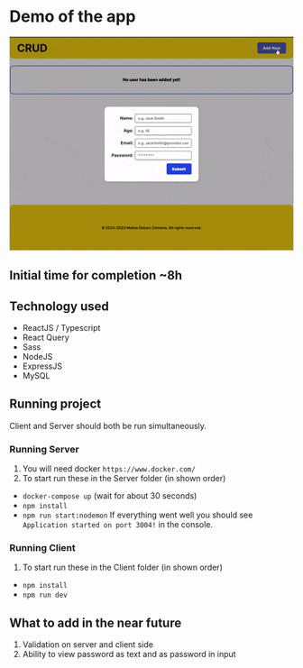 # Demo of the app

![preview](./demo.gif)

## Initial time for completion ~8h

## Technology used

- ReactJS / Typescript
- React Query
- Sass
- NodeJS
- ExpressJS
- MySQL


## Running project

Client and Server should both be run simultaneously. 

### Running Server

1. You will need docker `https://www.docker.com/`
2. To start run these in the Server folder (in shown order)
- `docker-compose up` (wait for about 30 seconds)
- `npm install` 
- `npm run start:nodemon`
If everything went well you should see `Application started on port 3004!` in the console.

### Running Client
1. To start run these in the Client folder (in shown order)
- `npm install` 
- `npm run dev`

## What to add in the near future

1. Validation on server and client side
2. Ability to view password as text and as password in input
